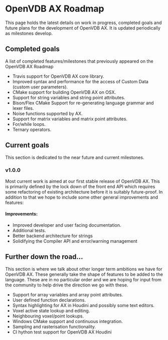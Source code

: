 # OpenVDB AX Roadmap

This page holds the latest details on work in progress, completed goals and future plans for the development of OpenVDB AX. It is updated periodically as milestones develop.

## Completed goals

A list of completed features/milestones that previously appeared on the OpenVDB AX Roadmap

* Travis support for OpenVDB AX core library.
* Improved syntax and performance for the access of Custom Data (custom user parameters).
* CMake support for building OpenVDB AX on OSX.
* Support for string variables and string point attributes.
* Bison/Flex CMake Support for re-generating language grammar and lexer files.
* Noise functions supported by AX.
* Support for matrix variables and matrix point attributes.
* For/while loops.
* Ternary operators.

## Current goals

This section is dedicated to the near future and current milestones.

### v1.0.0

Most current work is aimed at our first stable release of OpenVDB AX. This is primarily defined by the lock down of the front end API which requires some refactoring of existing architecture before it is suitably future-proof. In addition to that we hope to include some other general improvements and features:

#### Improvements:
* Improved developer and user facing documentation.
* Additional tests.
* Better backend architecture for strings
* Solidifying the Compiler API and error/warning management

## Further down the road...

This section is where we talk about other longer term ambitions we have for OpenVDB AX. These generally take the shape of features to be added to the language. These are in no particular order and we are hoping for input from the community to help drive the direction we go with these.

* Support for array variables and array point attributes.
* User defined function declarations.
* Syntax highlighting for AX in Houdini and possibly some text editors.
* Voxel active state lookup and editing.
* Neighbouring voxel/point lookups.
* Windows CMake support and continuous integration.
* Sampling and rasterisation functionality.
* CI hython test support for OpenVDB AX Houdini
